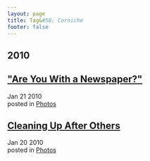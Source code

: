 ```yaml
---
layout: page
title: Tag&#58; Corniche
footer: false
---
```


<div id="blog-archives" class="category">
<h2>2010</h2>

<article>
<h1><a href="/2010/01/21/are-you-with-a-newspaper/index.html">"Are You With a Newspaper?"</a></h1>
<time datetime="2010-01-21T00:00:00-06:00" pubdate><span class='month'>Jan</span> <span class='day'>21</span> <span class='year'>2010</span></time>
<footer>
<span class="categories">posted in 
<a href='/categories/photos/'>Photos</a></span>
</footer>
</article>

<article>
<h1><a href="/2010/01/20/cleaning-up-after-others/index.html">Cleaning Up After Others</a></h1>
<time datetime="2010-01-20T00:00:00-06:00" pubdate><span class='month'>Jan</span> <span class='day'>20</span> <span class='year'>2010</span></time>
<footer>
<span class="categories">posted in 
<a href='/categories/photos/'>Photos</a></span>
</footer>
</article>
</div>
